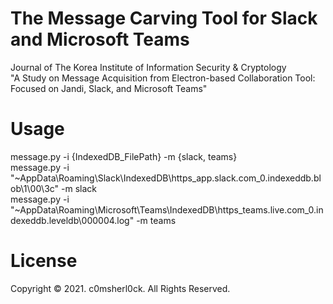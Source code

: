 # The Message Carving Tool for Slack and Microsoft Teams

Journal of The Korea Institute of Information Security & Cryptology<br>
"A Study on Message Acquisition from Electron-based Collaboration Tool: Focused on Jandi, Slack, and Microsoft Teams"


# Usage

message.py -i {IndexedDB_FilePath} -m {slack, teams}<br>
message.py -i "~AppData\Roaming\Slack\IndexedDB\https_app.slack.com_0.indexeddb.blob\1\00\3c" -m slack<br>
message.py -i "~AppData\Roaming\Microsoft\Teams\IndexedDB\https_teams.live.com_0.indexeddb.leveldb\000004.log" -m teams<br>


# License

Copyright © 2021. c0msherl0ck. All Rights Reserved.
